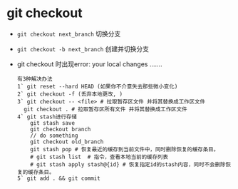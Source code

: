 # git checkout

- `git checkout next_branch` 切换分支

- `git checkout -b next_branch` 创建并切换分支

- git checkout 时出现error: your local changes .......

  ```
  有3种解决办法
  1` git reset --hard HEAD (如果你不介意失去那些微小变化)
  2` git checkout -f (丢弃本地更改, )
  3` git checkout -- <file> # 拉取暂存区文件 并将其替换成工作区文件
  	git checkout . # 拉取暂存区所有文件 并将其替换成工作区文件
  4` git stash进行存储
      git stash save
      git checkout branch
      // do something
      git checkout old_branch
      git stash pop # 恢复最近的缓存到当前文件中，同时删除恢复的缓存条目。
      # git stash list  # 指令，查看本地当前的缓存列表
      # git stash apply stash@{id} # 恢复指定id的stash内容，同时不会删除恢复的缓存条目。
  5` git add . && git commit 
  ```
  
  

